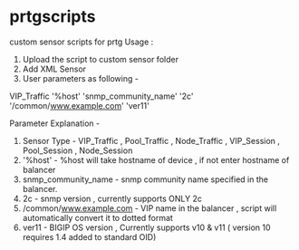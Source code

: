# prtgscripts
custom sensor scripts for prtg
Usage :
1. Upload the script to custom sensor folder
2. Add XML Sensor 
3. User parameters as following - 

VIP_Traffic '%host' 'snmp_community_name' '2c' '/common/www.example.com' 'ver11'

Parameter Explanation - 

1. Sensor Type - VIP_Traffic , Pool_Traffic , Node_Traffic , VIP_Session , Pool_Session , Node_Session
2. '%host' - %host will take hostname of device , if not enter hostname of balancer
3. snmp_community_name - snmp community name specified in the balancer.
4. 2c - snmp version , currently supports ONLY 2c
5. /common/www.example.com - VIP name in the balancer , script will automatically convert it to dotted format
5. ver11 - BIGIP OS version , Currently supports v10 & v11 ( version 10 requires 1.4 added to standard OID)
